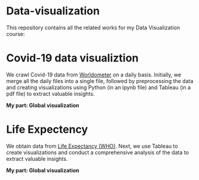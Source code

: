 # Data-visualization
This repository contains all the related works for my Data Visualization course:
# Covid-19 data visualiztion
We crawl Covid-19 data from [Worldometer](https://www.worldometers.info/coronavirus/) on a daily basis. Initially, we merge all the daily files into a single file, followed by preprocessing the data and creating visualizations using Python (in an ipynb file) and Tableau (in a pdf file) to extract valuable insights.

**My part: Global visualization**
# Life Expectency
We obtain data from [Life Expectancy (WHO)](https://www.kaggle.com/datasets/kumarajarshi/life-expectancy-who). Next, we use Tableau to create visualizations and conduct a comprehensive analysis of the data to extract valuable insights.

**My part: Global visualization**

